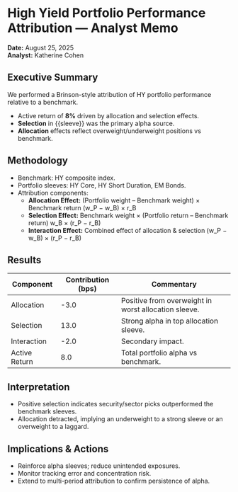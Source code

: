 # High Yield Portfolio Performance Attribution — Analyst Memo  

**Date:** August 25, 2025  
**Analyst:** Katherine Cohen  

## Executive Summary  
We performed a Brinson-style attribution of HY portfolio performance relative to a benchmark.  
- Active return of **8%** driven by allocation and selection effects.  
- **Selection** in {{sleeve}} was the primary alpha source.  
- **Allocation** effects reflect overweight/underweight positions vs benchmark.  

## Methodology  
- Benchmark: HY composite index.  
- Portfolio sleeves: HY Core, HY Short Duration, EM Bonds.  
- Attribution components:  
  - **Allocation Effect:** (Portfolio weight – Benchmark weight) × Benchmark return (w_P − w_B) × r_B 
  - **Selection Effect:** Benchmark weight × (Portfolio return – Benchmark return)  w_B × (r_P − r_B)
  - **Interaction Effect:** Combined effect of allocation & selection (w_P − w_B) × (r_P − r_B)

## Results  
| Component     | Contribution (bps) | Commentary |  
|---------------|---------------------|------------|  
| Allocation    | -3.0 | Positive from overweight in worst allocation sleeve. |  
| Selection     | 13.0 | Strong alpha in top allocation sleeve. |  
| Interaction   | -2.0 | Secondary impact. |  
| Active Return |  8.0 | Total portfolio alpha vs benchmark. |  

## Interpretation  
- Positive selection indicates security/sector picks outperformed the benchmark sleeves.
- Allocation detracted, implying an underweight to a strong sleeve or an overweight to a laggard. 

## Implications & Actions  
- Reinforce alpha sleeves; reduce unintended exposures.  
- Monitor tracking error and concentration risk.  
- Extend to multi-period attribution to confirm persistence of alpha.
